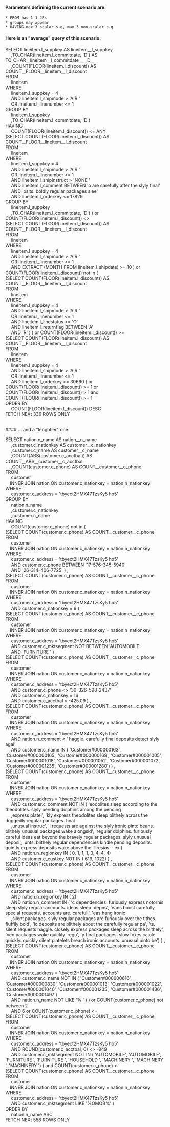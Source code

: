 
#### Parameters defininig the current scenario are:
    * FROM has 1-1 JPs
    * groups may appear
    * HAVING-max 3 scalar s-q, max 3 non-scalar s-q

#### Here is an "average" query of this scenario:<br>



 SELECT lineitem.l_suppkey AS lineitem__l_suppkey<br>&emsp; ,TO_CHAR(lineitem.l_commitdate, 'D') AS TO_CHAR__lineitem__l_commitdate____D__<br>&emsp; ,COUNT(FLOOR(lineitem.l_discount)) AS COUNT__FLOOR__lineitem__l_discount<br>FROM<br>&emsp; lineitem <br>WHERE<br>&emsp; lineitem.l_suppkey =  4 <br>&emsp; AND lineitem.l_shipmode >  'AIR       ' <br>&emsp; OR lineitem.l_linenumber <=  1 <br>GROUP BY<br>&emsp; lineitem.l_suppkey <br>&emsp; ,TO_CHAR(lineitem.l_commitdate, 'D')  <br>HAVING<br>&emsp;  COUNT(FLOOR(lineitem.l_discount)) <= ANY  <br>(SELECT  COUNT(FLOOR(lineitem.l_discount)) AS COUNT__FLOOR__lineitem__l_discount <br>FROM<br>&emsp;  lineitem  <br>WHERE<br>&emsp; lineitem.l_suppkey =  4 <br>&emsp; AND lineitem.l_shipmode >  'AIR       ' <br>&emsp; OR lineitem.l_linenumber <=  1 <br>&emsp; AND lineitem.l_shipinstruct >  'NONE                     ' <br>&emsp; AND lineitem.l_comment BETWEEN  'o are carefully after the slyly final'<br>&emsp; AND 'osits. boldly regular packages slee' <br>&emsp; AND lineitem.l_orderkey <=  17829  <br>GROUP BY<br>&emsp; lineitem.l_suppkey <br>&emsp; ,TO_CHAR(lineitem.l_commitdate, 'D')  )    or COUNT(FLOOR(lineitem.l_discount)) <>  <br>(SELECT  COUNT(FLOOR(lineitem.l_discount)) AS COUNT__FLOOR__lineitem__l_discount <br>FROM<br>&emsp;  lineitem  <br>WHERE<br>&emsp; lineitem.l_suppkey =  4 <br>&emsp; AND lineitem.l_shipmode >  'AIR       ' <br>&emsp; OR lineitem.l_linenumber <=  1 <br>&emsp; AND EXTRACT (MONTH FROM lineitem.l_shipdate)  >=  10  )    or COUNT(FLOOR(lineitem.l_discount)) not in ( <br>(SELECT  COUNT(FLOOR(lineitem.l_discount)) AS COUNT__FLOOR__lineitem__l_discount <br>FROM<br>&emsp;  lineitem  <br>WHERE<br>&emsp; lineitem.l_suppkey =  4 <br>&emsp; AND lineitem.l_shipmode >  'AIR       ' <br>&emsp; OR lineitem.l_linenumber <=  1 <br>&emsp; AND lineitem.l_linestatus <=  'O' <br>&emsp; AND lineitem.l_returnflag BETWEEN  'A'<br>&emsp; AND 'R'  )  )  or COUNT(FLOOR(lineitem.l_discount)) >=  <br>(SELECT  COUNT(FLOOR(lineitem.l_discount)) AS COUNT__FLOOR__lineitem__l_discount <br>FROM<br>&emsp;  lineitem  <br>WHERE<br>&emsp; lineitem.l_suppkey =  4 <br>&emsp; AND lineitem.l_shipmode >  'AIR       ' <br>&emsp; OR lineitem.l_linenumber <=  1 <br>&emsp; AND lineitem.l_orderkey >=  30660  )    or COUNT(FLOOR(lineitem.l_discount)) >=  1   or COUNT(FLOOR(lineitem.l_discount)) >  1   and COUNT(FLOOR(lineitem.l_discount)) >=  1  <br>ORDER BY<br>&emsp; COUNT(FLOOR(lineitem.l_discount)) DESC <br>FETCH NEXt 336 ROWS ONLY


<br>#### ... and a "lenghtier" one:
<br>


 SELECT nation.n_name AS nation__n_name<br>&emsp; ,customer.c_nationkey AS customer__c_nationkey<br>&emsp; ,customer.c_name AS customer__c_name<br>&emsp; ,COUNT(ABS(customer.c_acctbal)) AS COUNT__ABS__customer__c_acctbal<br>&emsp; ,COUNT(customer.c_phone) AS COUNT__customer__c_phone<br>FROM<br>&emsp; customer<br>&emsp;INNER JOIN nation ON customer.c_nationkey = nation.n_nationkey <br>WHERE<br>&emsp; customer.c_address =  'tbyect2HMX47TzsKy5 ho5' <br>GROUP BY<br>&emsp; nation.n_name <br>&emsp; ,customer.c_nationkey <br>&emsp; ,customer.c_name  <br>HAVING<br>&emsp;  COUNT(customer.c_phone) not in ( <br>(SELECT  COUNT(customer.c_phone) AS COUNT__customer__c_phone <br>FROM<br>&emsp;  customer<br>&emsp;INNER JOIN nation ON customer.c_nationkey = nation.n_nationkey  <br>WHERE<br>&emsp; customer.c_address =  'tbyect2HMX47TzsKy5 ho5' <br>&emsp; AND customer.c_phone BETWEEN  '17-576-345-5940'<br>&emsp; AND '26-314-406-7725'  ) ,  <br>(SELECT  COUNT(customer.c_phone) AS COUNT__customer__c_phone <br>FROM<br>&emsp;  customer<br>&emsp;INNER JOIN nation ON customer.c_nationkey = nation.n_nationkey  <br>WHERE<br>&emsp; customer.c_address =  'tbyect2HMX47TzsKy5 ho5' <br>&emsp; AND customer.c_nationkey =  9  ) ,  <br>(SELECT  COUNT(customer.c_phone) AS COUNT__customer__c_phone <br>FROM<br>&emsp;  customer<br>&emsp;INNER JOIN nation ON customer.c_nationkey = nation.n_nationkey  <br>WHERE<br>&emsp; customer.c_address =  'tbyect2HMX47TzsKy5 ho5' <br>&emsp; AND customer.c_mktsegment NOT BETWEEN  'AUTOMOBILE'<br>&emsp; AND 'FURNITURE '  ) ,  <br>(SELECT  COUNT(customer.c_phone) AS COUNT__customer__c_phone <br>FROM<br>&emsp;  customer<br>&emsp;INNER JOIN nation ON customer.c_nationkey = nation.n_nationkey  <br>WHERE<br>&emsp; customer.c_address =  'tbyect2HMX47TzsKy5 ho5' <br>&emsp; AND customer.c_phone <>  '30-326-598-2437' <br>&emsp; AND customer.c_nationkey =  16 <br>&emsp; AND customer.c_acctbal >  -425.09  ) ,  <br>(SELECT  COUNT(customer.c_phone) AS COUNT__customer__c_phone <br>FROM<br>&emsp;  customer<br>&emsp;INNER JOIN nation ON customer.c_nationkey = nation.n_nationkey  <br>WHERE<br>&emsp; customer.c_address =  'tbyect2HMX47TzsKy5 ho5' <br>&emsp; AND nation.n_comment <  ' haggle. carefully final deposits detect slyly agai' <br>&emsp; AND customer.c_name IN  ( 'Customer#000000163', 'Customer#000000165', 'Customer#000000169', 'Customer#000001005', 'Customer#000001018', 'Customer#000001052', 'Customer#000001072', 'Customer#000001235', 'Customer#000001280')   ) ,  <br>(SELECT  COUNT(customer.c_phone) AS COUNT__customer__c_phone <br>FROM<br>&emsp;  customer<br>&emsp;INNER JOIN nation ON customer.c_nationkey = nation.n_nationkey  <br>WHERE<br>&emsp; customer.c_address =  'tbyect2HMX47TzsKy5 ho5' <br>&emsp; AND customer.c_comment NOT IN  ( 'eodolites sleep according to the theodolites. slyly pending dolphins among the pending<br>&emsp; ,express platel', 'kly express theodolites sleep blithely across the doggedly regular packages. final<br>&emsp; ,unusual instruc', 'l requests are against the slyly ironic pinto beans. blithely unusual packages wake alongsid', 'regular dolphins. furiously careful ideas eat beyond the bravely regular packages. slyly unusual deposi', 'unts. blithely regular dependencies kindle pending deposits. quietly express deposits wake above the Tiresias-- ex')  <br>&emsp; AND nation.n_regionkey IN  ( 0, 1, 1, 1, 3, 4, 4, 4)  <br>&emsp; AND customer.c_custkey NOT IN  ( 619, 1022)   ) ,  <br>(SELECT  COUNT(customer.c_phone) AS COUNT__customer__c_phone <br>FROM<br>&emsp;  customer<br>&emsp;INNER JOIN nation ON customer.c_nationkey = nation.n_nationkey  <br>WHERE<br>&emsp; customer.c_address =  'tbyect2HMX47TzsKy5 ho5' <br>&emsp; AND nation.n_regionkey IN  ( 2)  <br>&emsp; AND nation.n_comment IN  ( 'c dependencies. furiously express notornis sleep slyly regular accounts. ideas sleep. depos', 'eans boost carefully special requests. accounts are. carefull', 'eas hang ironic<br>&emsp; ,silent packages. slyly regular packages are furiously over the tithes. fluffily bold', 'ic deposits are blithely about the carefully regular pa', 'ts. silent requests haggle. closely express packages sleep across the blithely', 'ven packages wake quickly. regu', 'y final packages. slow foxes cajole quickly. quickly silent platelets breach ironic accounts. unusual pinto be')   ) ,  <br>(SELECT  COUNT(customer.c_phone) AS COUNT__customer__c_phone <br>FROM<br>&emsp;  customer<br>&emsp;INNER JOIN nation ON customer.c_nationkey = nation.n_nationkey  <br>WHERE<br>&emsp; customer.c_address =  'tbyect2HMX47TzsKy5 ho5' <br>&emsp; AND customer.c_name NOT IN  ( 'Customer#000000616', 'Customer#000000830', 'Customer#000001013', 'Customer#000001022', 'Customer#000001040', 'Customer#000001235', 'Customer#000001436', 'Customer#000001497')  <br>&emsp; AND nation.n_name NOT LIKE  '%     '  )  )  or COUNT(customer.c_phone) not between  2<br>&emsp; AND 6   or COUNT(customer.c_phone) <=  <br>(SELECT  COUNT(customer.c_phone) AS COUNT__customer__c_phone <br>FROM<br>&emsp;  customer<br>&emsp;INNER JOIN nation ON customer.c_nationkey = nation.n_nationkey  <br>WHERE<br>&emsp; customer.c_address =  'tbyect2HMX47TzsKy5 ho5' <br>&emsp; AND ROUND(customer.c_acctbal, 0)  <>  -849 <br>&emsp; AND customer.c_mktsegment NOT IN  ( 'AUTOMOBILE', 'AUTOMOBILE', 'FURNITURE ', 'FURNITURE ', 'HOUSEHOLD ', 'MACHINERY ', 'MACHINERY ', 'MACHINERY ')   )    and COUNT(customer.c_phone) >  <br>(SELECT  COUNT(customer.c_phone) AS COUNT__customer__c_phone <br>FROM<br>&emsp;  customer<br>&emsp;INNER JOIN nation ON customer.c_nationkey = nation.n_nationkey  <br>WHERE<br>&emsp; customer.c_address =  'tbyect2HMX47TzsKy5 ho5' <br>&emsp; AND customer.c_mktsegment LIKE  '%OMOB%'  )   <br>ORDER BY<br>&emsp; nation.n_name ASC <br>FETCH NEXt 558 ROWS ONLY

